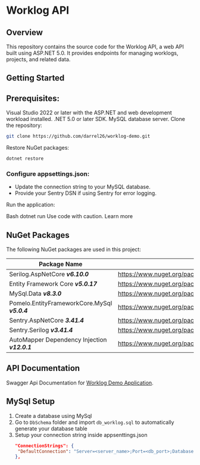 # Worklog API

## Overview

This repository contains the source code for the Worklog API, a web API built using ASP.NET 5.0. It provides endpoints for managing worklogs, projects, and related data.

## Getting Started

## Prerequisites:

Visual Studio 2022 or later with the ASP.NET and web development workload installed.
.NET 5.0 or later SDK.
MySQL database server.
Clone the repository:

```bash
git clone https://github.com/darrel26/worklog-demo.git
```

Restore NuGet packages:

```bash
dotnet restore
```

### Configure appsettings.json:

- Update the connection string to your MySQL database.
- Provide your Sentry DSN if using Sentry for error logging.

Run the application:

Bash
dotnet run
Use code with caution. Learn more

## NuGet Packages

The following NuGet packages are used in this project:

| Package Name                                  | Url                                                                                |
| --------------------------------------------- | ---------------------------------------------------------------------------------- |
| Serilog.AspNetCore **_v6.10.0_**              | https://www.nuget.org/packages/Serilog                                             |
| Entity Framework Core **_v5.0.17_**           | https://www.nuget.org/packages/Microsoft.EntityFrameworkCore                       |
| MySql.Data **_v8.3.0_**                       | https://www.nuget.org/packages/MySql.Data                                          |
| Pomelo.EntityFrameworkCore.MySql **_v5.0.4_** | https://www.nuget.org/packages/Pomelo.EntityFrameworkCore.MySql                    |
| Sentry.AspNetCore **_3.41.4_**                | https://www.nuget.org/packages/Sentry                                              |
| Sentry.Serilog **_v3.41.4_**                  | https://www.nuget.org/packages/Sentry.Serilog/                                     |
| AutoMapper Dependency Injection **_v12.0.1_** | https://www.nuget.org/packages/AutoMapper.Extensions.Microsoft.DependencyInjection |

## API Documentation

Swagger Api Documentation for [Worklog Demo Application](https://app.swaggerhub.com/apis/DIONISIUSGUNADI/worklog-demo/v1 "Redirect to SwaggerHub").

## MySql Setup

1. Create a database using MySql
2. Go to `DbSchema` folder and import `db_worklog.sql` to automatically generate your database table
3. Setup your connection string inside appsenttings.json
   ```JSON
   "ConnectionStrings": {
    "DefaultConnection": "Server=<server_name>;Port=<db_port>;Database=<db_name>;Uid=<user_id>;Pwd=<user_password>"
   },
   ```
